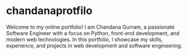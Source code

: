 # chandanaprotfilo
Welcome to my online portfolio! I am Chandana Gurram, a passionate Software Engineer with a focus on Python, front-end development, and modern web technologies. In this portfolio, I showcase my skills, experience, and projects in web development and software engineering.
